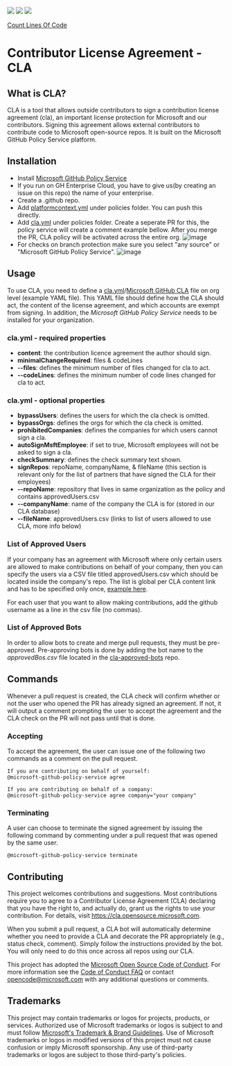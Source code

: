<p align="left">
  <img src="https://github.com/microsoft/contributorlicenseagreement/actions/workflows/build_net_core.yml/badge.svg?branch=main&event=push"></a>
  <img src="https://github.com/microsoft/contributorlicenseagreement/actions/workflows/publish_all.yml/badge.svg?branch=main&event=push"></a>
  <img src="https://github.com/microsoft/contributorlicenseagreement/blob/coverage/docs/images/linecoverage.svg"></a>
</p>

 [Count Lines Of Code](https://github.com/microsoft/ContributorLicenseAgreement/blob/cloc/docs/cloc/cloc.txt)

# Contributor License Agreement - CLA 

## What is CLA?   

CLA is a tool that allows outside contributors to sign a contribution license agreement (cla), an important license protection for Microsoft and our contributors. Signing this agreement allows external contributors to contribute code to Microsoft open-source repos. It is built on the Microsoft GitHub Policy Service platform.

## Installation

- Install [Microsoft GitHub Policy Service](https://github.com/apps/microsoft-github-policy-service)
- If you run on GH Enterprise Cloud, you have to give us(by creating an issue on this repo) the name of your enterprise.
- Create a .github repo.
- Add [platformcontext.yml](https://github.com/microsoft/.github/blob/main/policies/platformcontext.yml) under policies folder. You can push this directly.
- Add [cla.yml](https://github.com/microsoft/.github/blob/main/policies/cla.yml) under policies folder. Create a seperate PR for this, the policy service will create a comment example bellow. After you merge the PR, CLA policy will be activated across the entire org.
![image](https://user-images.githubusercontent.com/19934057/197821627-3933c109-bbba-4714-b16c-8b457ad2084d.png)
- For checks on branch protection make sure you select "any source" or "Microsoft GitHub Policy Service".
![image](https://user-images.githubusercontent.com/19934057/198332238-66781732-8b4c-4b04-8f05-e7571caec999.png)


## Usage

To use CLA, you need to define a [cla.yml](src/ContributorLicenseAgreement.Core.Tests/Data/cla.yml)/[Microsoft GitHub CLA](https://github.com/microsoft/.github/blob/main/policies/cla.yml) file on org level (example YAML file). This YAML file should define how the CLA should act, the content of the license agreement, and which accounts are exempt from signing.
In addition, the *Microsoft GitHub Policy Service* needs to be installed for your organization.

### cla.yml - required properties
- **content**: the contribution licence agreement the author should sign.
- **minimalChangeRequired**: files & codeLines
- **--files**: defines the minimum number of files changed for cla to act.
- **--codeLines**: defines the minimum number of code lines changed for cla to act.

### cla.yml - optional properties
- **bypassUsers**: defines the users for which the cla check is omitted.
- **bypassOrgs**: defines the orgs for which the cla check is omitted.
- **prohibitedCompanies**: defines the companies for which users cannot sign a cla.
- **autoSignMsftEmployee**: if set to true, Microsoft employees will not be asked to sign a cla.
- **checkSummary**: defines the check summary text shown.
- **signRepos**:	repoName, companyName, & fileName (this section is relevant only for the list of partners that have signed the CLA for their employees)
- **--repoName**:	repository that lives in same organization as the policy and contains approvedUsers.csv
- **--companyName**:	name of the company the CLA is for (stored in our CLA database)
- **--fileName**: approvedUsers.csv	(links to list of users allowed to use CLA, more info below)

### List of Approved Users
If your company has an agreement with Microsoft where only certain users are allowed to make contributions on behalf of your company, then you can specify the users via a CSV file titled approvedUsers.csv which should be located inside the company's repo. The list is global per CLA content link and has to be specified only once, [example here](https://github.com/microsoft/.github/blob/main/policies/cla.yml).

For each user that you want to allow making contributions, add the github username as a line in the csv file (no commas).

### List of Approved Bots
In order to allow bots to create and merge pull requests, they must be pre-approved. Pre-approving bots is done by adding the bot name to the *approvedBos.csv* file located in the [cla-approved-bots](https://github.com/microsoft/cla-approved-bots) repo.


## Commands

Whenever a pull request is created, the CLA check will confirm whether or not the user who opened the PR has 
already signed an agreement. If not, it will output a comment prompting the user to accept the agreement and the CLA check on the PR will not pass until that is done.

### Accepting

To accept the agreement, the user can issue one of the following two commands as a comment on the pull request.

```
If you are contributing on behalf of yourself:
@microsoft-github-policy-service agree

If you are contributing on behalf of a company:
@microsoft-github-policy-service agree company="your company"
```

### Terminating

A user can choose to terminate the signed agreement by issuing the following command by commenting under a pull
request that was opened by the same user.

```
@microsoft-github-policy-service terminate
```

## Contributing

This project welcomes contributions and suggestions.  Most contributions require you to agree to a
Contributor License Agreement (CLA) declaring that you have the right to, and actually do, grant us
the rights to use your contribution. For details, visit https://cla.opensource.microsoft.com.

When you submit a pull request, a CLA bot will automatically determine whether you need to provide
a CLA and decorate the PR appropriately (e.g., status check, comment). Simply follow the instructions
provided by the bot. You will only need to do this once across all repos using our CLA.

This project has adopted the [Microsoft Open Source Code of Conduct](https://opensource.microsoft.com/codeofconduct/).
For more information see the [Code of Conduct FAQ](https://opensource.microsoft.com/codeofconduct/faq/) or
contact [opencode@microsoft.com](mailto:opencode@microsoft.com) with any additional questions or comments.

## Trademarks

This project may contain trademarks or logos for projects, products, or services. Authorized use of Microsoft 
trademarks or logos is subject to and must follow 
[Microsoft's Trademark & Brand Guidelines](https://www.microsoft.com/en-us/legal/intellectualproperty/trademarks/usage/general).
Use of Microsoft trademarks or logos in modified versions of this project must not cause confusion or imply Microsoft sponsorship.
Any use of third-party trademarks or logos are subject to those third-party's policies.
